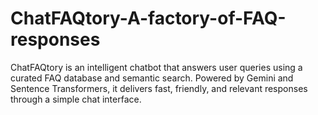 # ChatFAQtory-A-factory-of-FAQ-responses
ChatFAQtory is an intelligent chatbot that answers user queries using a curated FAQ database and semantic search. Powered by Gemini and Sentence Transformers, it delivers fast, friendly, and relevant responses through a simple chat interface.
